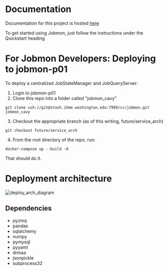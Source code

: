 # Documentation

Documentation for this project is hosted [here](http://dev-tomflem.ihme.washington.edu/docs/jobmon/current/index.html)

To get started using Jobmon, just follow the instructions under the Quickstart heading

# For Jobmon Developers: Deploying to jobmon-p01
To deploy a centralized JobStateManager and JobQueryServer:

1. Login to jobmon-p01
2. Clone this repo into a folder called "jobmon_cavy"
```
git clone ssh://git@stash.ihme.washington.edu:7999/cc/jobmon.git jobmon_cavy
```

3. Checkout the appropriate branch (as of this writing, future/service_arch)
```
git checkout future/service_arch
```

4. From the root directory of the repo, run:
```
docker-compose up --build -d
```

That should do it.


# Deployment architecture
![deploy_arch_diagram](https://hub.ihme.washington.edu/download/attachments/44702059/Screen%20Shot%202017-10-18%20at%202.49.30%20PM.png?version=1&modificationDate=1508363448371&api=v2)


## Dependencies
- pyzmq
- pandas
- sqlalchemy
- numpy
- pymysql
- pyyaml
- drmaa
- jsonpickle
- subprocess32
